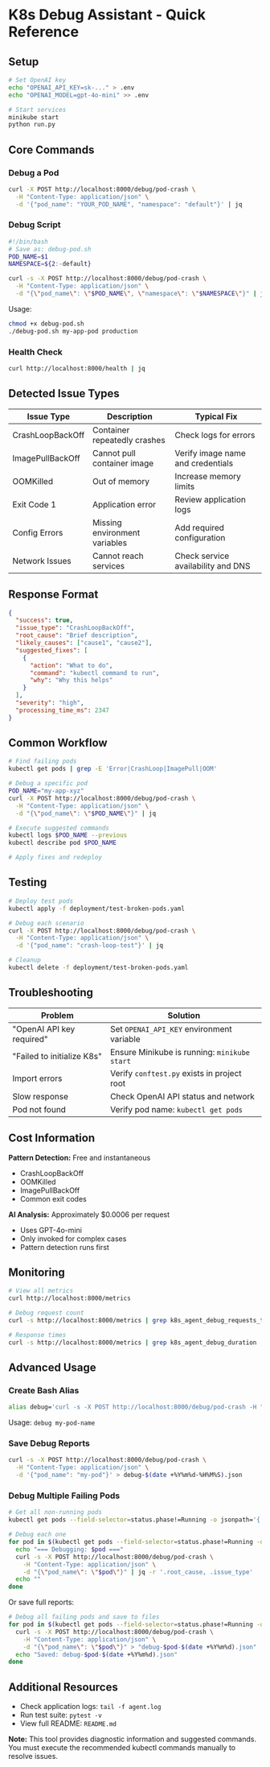 # K8s Debug Assistant - Quick Reference

## Setup

```bash
# Set OpenAI key
echo "OPENAI_API_KEY=sk-..." > .env
echo "OPENAI_MODEL=gpt-4o-mini" >> .env

# Start services
minikube start
python run.py
```

## Core Commands

### Debug a Pod

```bash
curl -X POST http://localhost:8000/debug/pod-crash \
  -H "Content-Type: application/json" \
  -d '{"pod_name": "YOUR_POD_NAME", "namespace": "default"}' | jq
```

### Debug Script

```bash
#!/bin/bash
# Save as: debug-pod.sh
POD_NAME=$1
NAMESPACE=${2:-default}

curl -s -X POST http://localhost:8000/debug/pod-crash \
  -H "Content-Type: application/json" \
  -d "{\"pod_name\": \"$POD_NAME\", \"namespace\": \"$NAMESPACE\"}" | jq
```

Usage:
```bash
chmod +x debug-pod.sh
./debug-pod.sh my-app-pod production
```

### Health Check

```bash
curl http://localhost:8000/health | jq
```

## Detected Issue Types

| Issue Type | Description | Typical Fix |
|------------|-------------|-------------|
| CrashLoopBackOff | Container repeatedly crashes | Check logs for errors |
| ImagePullBackOff | Cannot pull container image | Verify image name and credentials |
| OOMKilled | Out of memory | Increase memory limits |
| Exit Code 1 | Application error | Review application logs |
| Config Errors | Missing environment variables | Add required configuration |
| Network Issues | Cannot reach services | Check service availability and DNS |

## Response Format

```json
{
  "success": true,
  "issue_type": "CrashLoopBackOff",
  "root_cause": "Brief description",
  "likely_causes": ["cause1", "cause2"],
  "suggested_fixes": [
    {
      "action": "What to do",
      "command": "kubectl command to run",
      "why": "Why this helps"
    }
  ],
  "severity": "high",
  "processing_time_ms": 2347
}
```

## Common Workflow

```bash
# Find failing pods
kubectl get pods | grep -E 'Error|CrashLoop|ImagePull|OOM'

# Debug a specific pod
POD_NAME="my-app-xyz"
curl -X POST http://localhost:8000/debug/pod-crash \
  -H "Content-Type: application/json" \
  -d "{\"pod_name\": \"$POD_NAME\"}" | jq

# Execute suggested commands
kubectl logs $POD_NAME --previous
kubectl describe pod $POD_NAME

# Apply fixes and redeploy
```

## Testing

```bash
# Deploy test pods
kubectl apply -f deployment/test-broken-pods.yaml

# Debug each scenario
curl -X POST http://localhost:8000/debug/pod-crash \
  -H "Content-Type: application/json" \
  -d '{"pod_name": "crash-loop-test"}' | jq

# Cleanup
kubectl delete -f deployment/test-broken-pods.yaml
```

## Troubleshooting

| Problem | Solution |
|---------|----------|
| "OpenAI API key required" | Set `OPENAI_API_KEY` environment variable |
| "Failed to initialize K8s" | Ensure Minikube is running: `minikube start` |
| Import errors | Verify `conftest.py` exists in project root |
| Slow response | Check OpenAI API status and network |
| Pod not found | Verify pod name: `kubectl get pods` |

## Cost Information

**Pattern Detection:** Free and instantaneous
- CrashLoopBackOff
- OOMKilled
- ImagePullBackOff
- Common exit codes

**AI Analysis:** Approximately $0.0006 per request
- Uses GPT-4o-mini
- Only invoked for complex cases
- Pattern detection runs first

## Monitoring

```bash
# View all metrics
curl http://localhost:8000/metrics

# Debug request count
curl -s http://localhost:8000/metrics | grep k8s_agent_debug_requests_total

# Response times
curl -s http://localhost:8000/metrics | grep k8s_agent_debug_duration
```

## Advanced Usage

### Create Bash Alias

```bash
alias debug='curl -s -X POST http://localhost:8000/debug/pod-crash -H "Content-Type: application/json" -d "{\"pod_name\": \"$1\"}" | jq'
```

Usage: `debug my-pod-name`

### Save Debug Reports

```bash
curl -s -X POST http://localhost:8000/debug/pod-crash \
  -H "Content-Type: application/json" \
  -d '{"pod_name": "my-pod"}' > debug-$(date +%Y%m%d-%H%M%S).json
```


### Debug Multiple Failing Pods

```bash
# Get all non-running pods
kubectl get pods --field-selector=status.phase!=Running -o jsonpath='{.items[*].metadata.name}'

# Debug each one
for pod in $(kubectl get pods --field-selector=status.phase!=Running -o jsonpath='{.items[*].metadata.name}'); do
  echo "=== Debugging: $pod ==="
  curl -s -X POST http://localhost:8000/debug/pod-crash \
    -H "Content-Type: application/json" \
    -d "{\"pod_name\": \"$pod\"}" | jq -r '.root_cause, .issue_type'
  echo ""
done
```

Or save full reports:
```bash
# Debug all failing pods and save to files
for pod in $(kubectl get pods --field-selector=status.phase!=Running -o jsonpath='{.items[*].metadata.name}'); do
  curl -s -X POST http://localhost:8000/debug/pod-crash \
    -H "Content-Type: application/json" \
    -d "{\"pod_name\": \"$pod\"}" > "debug-$pod-$(date +%Y%m%d).json"
  echo "Saved: debug-$pod-$(date +%Y%m%d).json"
done
```


## Additional Resources

- Check application logs: `tail -f agent.log`
- Run test suite: `pytest -v`
- View full README: `README.md`

**Note:** This tool provides diagnostic information and suggested commands. You must execute the recommended kubectl commands manually to resolve issues.